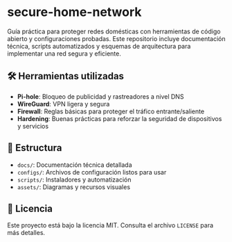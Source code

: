 # secure-home-network

Guía práctica para proteger redes domésticas con herramientas de código abierto y configuraciones probadas. Este repositorio incluye documentación técnica, scripts automatizados y esquemas de arquitectura para implementar una red segura y eficiente.

## 🛠 Herramientas utilizadas

- **Pi-hole**: Bloqueo de publicidad y rastreadores a nivel DNS
- **WireGuard**: VPN ligera y segura
- **Firewall**: Reglas básicas para proteger el tráfico entrante/saliente
- **Hardening**: Buenas prácticas para reforzar la seguridad de dispositivos y servicios

## 📁 Estructura

- `docs/`: Documentación técnica detallada
- `configs/`: Archivos de configuración listos para usar
- `scripts/`: Instaladores y automatización
- `assets/`: Diagramas y recursos visuales

## 📜 Licencia

Este proyecto está bajo la licencia MIT. Consulta el archivo `LICENSE` para más detalles.

